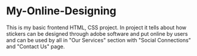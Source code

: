 # My-Online-Designing
This is my basic frontend HTML, CSS project. In project it tells about how stickers can be designed through adobe software and put online by users and can be used by all in "Our Services" section with "Social Connections" and "Contact Us" page.
